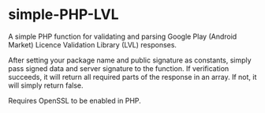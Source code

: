 simple-PHP-LVL
==============

A simple PHP function for validating and parsing Google Play (Android Market) Licence Validation Library (LVL) responses.

After setting your package name and public signature as constants, simply pass signed data and server signature to the function. If verification succeeds, it will return all required parts of the response in an array. If not, it will simply return false.

Requires OpenSSL to be enabled in PHP.
